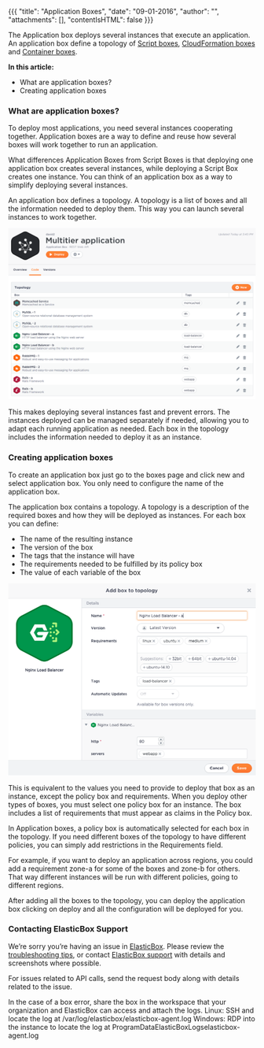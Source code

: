 {{{ "title": "Application Boxes",
"date": "09-01-2016",
"author": "",
"attachments": [],
"contentIsHTML": false
}}}

The Application box deploys several instances that execute an application. An application box define a topology of [Script boxes](../ElasticBox/script-box.md), [CloudFormation boxes](../ElasticBox/cloudformation-box.md) and [Container boxes](../ElasticBox/docker-container-service.md).

**In this article:**

* What are application boxes?
* Creating application boxes

### What are application boxes?

To deploy most applications, you need several instances cooperating together. Application boxes are a way to define and reuse how several boxes will work together to run an application.

What differences Application Boxes from Script Boxes is that deploying one application box creates several instances, while deploying a Script Box creates one instance. You can think of an application box as a way to simplify deploying several instances.

An application box defines a topology. A topology is a list of boxes and all the information needed to deploy them. This way you can launch several instances to work together.

![applicationboxes1.png](../images/ElasticBox/applicationboxes1.png)

This makes deploying several instances fast and prevent errors. The instances deployed can be managed separately if needed, allowing you to adapt each running application as needed. Each box in the topology includes the information needed to deploy it as an instance.

### Creating application boxes

To create an application box just go to the boxes page and click new and select application box. You only need to configure the name of the application box.

The application box contains a topology. A topology is a description of the required boxes and how they will be deployed as instances. For each box you can define:

* The name of the resulting instance
* The version of the box
* The tags that the instance will have
* The requirements needed to be fulfilled by its policy box
* The value of each variable of the box

![applicationboxes2.png](../images/ElasticBox/applicationboxes2.png)

This is equivalent to the values you need to provide to deploy that box as an instance, except the policy box and requirements. When you deploy other types of boxes, you must select one policy box for an instance. The box includes a list of requirements that must appear as claims in the Policy box.

In Application boxes, a policy box is automatically selected for each box in the topology. If you need different boxes of the topology to have different policies, you can simply add restrictions in the Requirements field.

For example, if you want to deploy an application across regions, you could add a requirement zone-a for some of the boxes and zone-b for others. That way different instances will be run with different policies, going to different regions.

After adding all the boxes to the topology, you can deploy the application box clicking on deploy and all the configuration will be deployed for you.

### Contacting ElasticBox Support

We’re sorry you’re having an issue in [ElasticBox](//www.ctl.io/elasticbox/). Please review the [troubleshooting tips](../ElasticBox/troubleshooting-tips.md), or contact [ElasticBox support](mailto:support@elasticbox.com) with details and screenshots where possible.

For issues related to API calls, send the request body along with details related to the issue.

In the case of a box error, share the box in the workspace that your organization and ElasticBox can access and attach the logs.
Linux: SSH and locate the log at /var/log/elasticbox/elasticbox-agent.log
Windows: RDP into the instance to locate the log at ProgramDataElasticBoxLogselasticbox-agent.log
